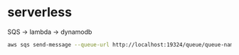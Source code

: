 # serverless

SQS -> lambda -> dynamodb

```bash
aws sqs send-message --queue-url http://localhost:19324/queue/queue-name --message-body file://./message.json --region=eu-west-3
```
